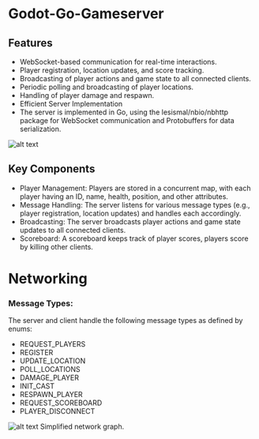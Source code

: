 # Godot-Go-Gameserver
 
## Features
* WebSocket-based communication for real-time interactions.
* Player registration, location updates, and score tracking.
* Broadcasting of player actions and game state to all connected clients.
* Periodic polling and broadcasting of player locations.
* Handling of player damage and respawn.
* Efficient Server Implementation
* The server is implemented in Go, using the lesismal/nbio/nbhttp package for WebSocket communication and Protobuffers for data serialization.

![alt text](https://github.com/kelo221/Godot-Go-Gameserver/blob/main/showcase.png?raw=true)

## Key Components
* Player Management: Players are stored in a concurrent map, with each player having an ID, name, health, position, and other attributes.
* Message Handling: The server listens for various message types (e.g., player registration, location updates) and handles each accordingly.
* Broadcasting: The server broadcasts player actions and game state updates to all connected clients.
* Scoreboard: A scoreboard keeps track of player scores, players score by killing other clients.

# Networking

### Message Types:

The server and client handle the following message types as defined by enums:

- REQUEST_PLAYERS
- REGISTER
- UPDATE_LOCATION
- POLL_LOCATIONS
- DAMAGE_PLAYER
- INIT_CAST
- RESPAWN_PLAYER
- REQUEST_SCOREBOARD
- PLAYER_DISCONNECT

![alt text](https://github.com/kelo221/Godot-Go-Gameserver/blob/main/network_graph.png?raw=true)
Simplified network graph.
